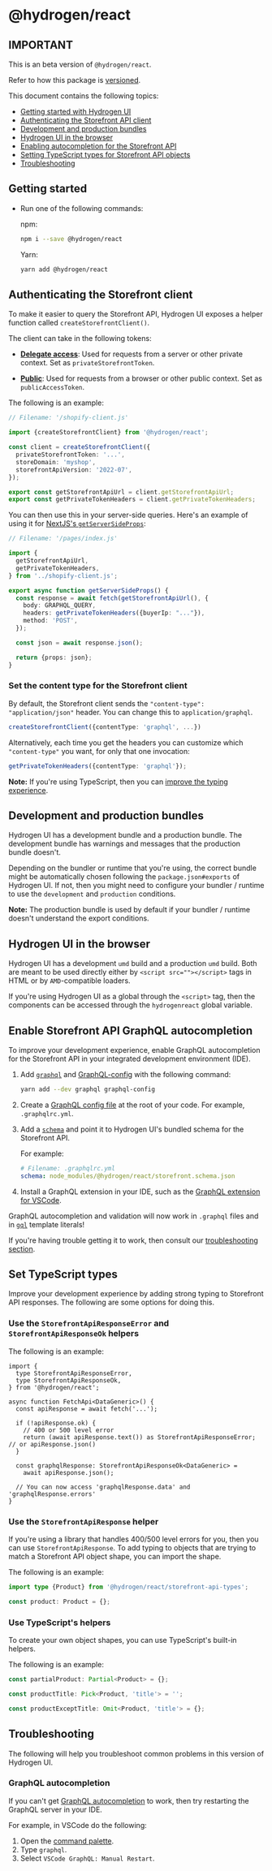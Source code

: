 # @hydrogen/react

## IMPORTANT

This is an beta version of `@hydrogen/react`.

Refer to how this package is [versioned](../../README.md#versioning).

This document contains the following topics:

- [Getting started with Hydrogen UI](#getting-started)
- [Authenticating the Storefront API client](#authenticating-the-storefront-client)
- [Development and production bundles](#development-and-production-bundles)
- [Hydrogen UI in the browser](#hydrogen-ui-in-the-browser)
- [Enabling autocompletion for the Storefront API](#enable-storefront-api-graphql-autocompletion)
- [Setting TypeScript types for Storefront API objects](#set-typescript-types)
- [Troubleshooting](#troubleshooting)

## Getting started

- Run one of the following commands:

  npm:

  ```bash
  npm i --save @hydrogen/react
  ```

  Yarn:

  ```bash
  yarn add @hydrogen/react
  ```

## Authenticating the Storefront client

To make it easier to query the Storefront API, Hydrogen UI exposes a helper function called `createStorefrontClient()`.

The client can take in the following tokens:

- **[Delegate access](https://shopify.dev/api/usage/authentication#getting-started-with-authenticated-access)**: Used for requests from a server or other private context. Set as `privateStorefrontToken`.

- **[Public](https://shopify.dev/api/usage/authentication#getting-started-with-public-access)**: Used for requests from a browser or other public context. Set as `publicAccessToken`.

The following is an example:

```ts
// Filename: '/shopify-client.js'

import {createStorefrontClient} from '@hydrogen/react';

const client = createStorefrontClient({
  privateStorefrontToken: '...',
  storeDomain: 'myshop',
  storefrontApiVersion: '2022-07',
});

export const getStorefrontApiUrl = client.getStorefrontApiUrl;
export const getPrivateTokenHeaders = client.getPrivateTokenHeaders;
```

You can then use this in your server-side queries. Here's an example of using it for [NextJS's `getServerSideProps`](https://nextjs.org/docs/basic-features/data-fetching/get-server-side-props):

```ts
// Filename: '/pages/index.js'

import {
  getStorefrontApiUrl,
  getPrivateTokenHeaders,
} from '../shopify-client.js';

export async function getServerSideProps() {
  const response = await fetch(getStorefrontApiUrl(), {
    body: GRAPHQL_QUERY,
    headers: getPrivateTokenHeaders({buyerIp: "..."}),
    method: 'POST',
  });

  const json = await response.json();

  return {props: json};
}
```

### Set the content type for the Storefront client

By default, the Storefront client sends the `"content-type": "application/json"` header. You can change this to `application/graphql`.

```ts
createStorefrontClient({contentType: 'graphql', ...})
```

Alternatively, each time you get the headers you can customize which `"content-type"` you want, for only that one invocation:

```ts
getPrivateTokenHeaders({contentType: 'graphql'});
```

**Note:** If you're using TypeScript, then you can [improve the typing experience](#set-typescript-types).

## Development and production bundles

Hydrogen UI has a development bundle and a production bundle. The development bundle has warnings and messages that the production bundle doesn't.

Depending on the bundler or runtime that you're using, the correct bundle might be automatically chosen following the `package.json#exports` of Hydrogen UI. If not, then you might need to configure your bundler / runtime to use the `development` and `production` conditions.

**Note:** The production bundle is used by default if your bundler / runtime doesn't understand the export conditions.

## Hydrogen UI in the browser

Hydrogen UI has a development `umd` build and a production `umd` build. Both are meant to be used directly either by `<script src=""></script>` tags in HTML or by `AMD`-compatible loaders.

If you're using Hydrogen UI as a global through the `<script>` tag, then the components can be accessed through the `hydrogenreact` global variable.

## Enable Storefront API GraphQL autocompletion

To improve your development experience, enable GraphQL autocompletion for the Storefront API in your integrated development environment (IDE).

1. Add [`graphql`](https://www.npmjs.com/package/graphql) and [GraphQL-config](https://www.graphql-config.com/docs/user/user-installation) with the following command:

   ```bash
   yarn add --dev graphql graphql-config
   ```

1. Create a [GraphQL config file](https://www.graphql-config.com/docs/user/user-usage) at the root of your code. For example, `.graphqlrc.yml`.
1. Add a [`schema`](https://www.graphql-config.com/docs/user/user-schema) and point it to Hydrogen UI's bundled schema for the Storefront API.

   For example:

   ```yml
   # Filename: .graphqlrc.yml
   schema: node_modules/@hydrogen/react/storefront.schema.json
   ```

1. Install a GraphQL extension in your IDE, such as the [GraphQL extension for VSCode](https://marketplace.visualstudio.com/items?itemName=GraphQL.vscode-graphql).

GraphQL autocompletion and validation will now work in `.graphql` files and in [`gql`](https://github.com/apollographql/graphql-tag) template literals!

If you're having trouble getting it to work, then consult our [troubleshooting section](#graphql-autocompletion).

## Set TypeScript types

Improve your development experience by adding strong typing to Storefront API responses. The following are some options for doing this.

### Use the `StorefrontApiResponseError` and `StorefrontApiResponseOk` helpers

The following is an example:

```tsx
import {
  type StorefrontApiResponseError,
  type StorefrontApiResponseOk,
} from '@hydrogen/react';

async function FetchApi<DataGeneric>() {
  const apiResponse = await fetch('...');

  if (!apiResponse.ok) {
    // 400 or 500 level error
    return (await apiResponse.text()) as StorefrontApiResponseError; // or apiResponse.json()
  }

  const graphqlResponse: StorefrontApiResponseOk<DataGeneric> =
    await apiResponse.json();

  // You can now access 'graphqlResponse.data' and 'graphqlResponse.errors'
}
```

### Use the `StorefrontApiResponse` helper

If you're using a library that handles 400/500 level errors for you, then you can use `StorefrontApiResponse`. To add typing to objects that are trying to match a Storefront API object shape, you can import the shape.

The following is an example:

```ts
import type {Product} from '@hydrogen/react/storefront-api-types';

const product: Product = {};
```

### Use TypeScript's helpers

To create your own object shapes, you can use TypeScript's built-in helpers.

The following is an example:

```ts
const partialProduct: Partial<Product> = {};

const productTitle: Pick<Product, 'title'> = '';

const productExceptTitle: Omit<Product, 'title'> = {};
```

## Troubleshooting

The following will help you troubleshoot common problems in this version of Hydrogen UI.

### GraphQL autocompletion

If you can't get [GraphQL autocompletion](<(#storefront-api-graphql-autocompletion)>) to work, then try restarting the GraphQL server in your IDE.

For example, in VSCode do the following:

1. Open the [command palette](https://code.visualstudio.com/docs/getstarted/userinterface#_command-palette).
1. Type `graphql`.
1. Select `VSCode GraphQL: Manual Restart`.
